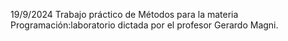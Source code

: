 19/9/2024                    Trabajo práctico de Métodos para la materia Programación:laboratorio dictada por el profesor Gerardo Magni.
